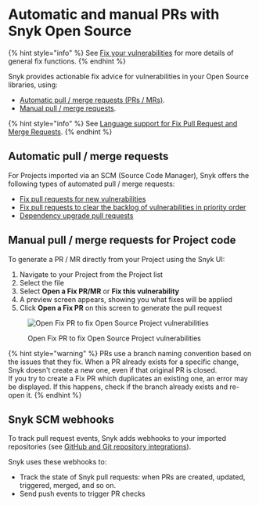 # Automatic and manual PRs with Snyk Open Source

{% hint style="info" %}
See [Fix your vulnerabilities](../../../scan-applications/snyk-open-source/manage-vulnerabilities/fix-your-vulnerabilities.md) for more details of general fix functions.
{% endhint %}

Snyk provides actionable fix advice for vulnerabilities in your Open Source libraries, using:

* [Automatic pull / merge requests (PRs / MRs)](./#automatic-pull-merge-requests).
* [Manual pull / merge requests](./#manual-pull-merge-requests-for-project-code).

{% hint style="info" %}
See [Language support for Fix Pull Request and Merge Requests](../../../scan-applications/snyk-open-source/manage-vulnerabilities/troubleshooting-open-source-vulnerability-fixing.md#languages-supporting-fix-pull-requests-or-merge-requests).
{% endhint %}

## **Automatic pull / merge requests**

For Projects imported via an SCM (Source Code Manager), Snyk offers the following types of automated pull / merge requests:

* [Fix pull requests for new vulnerabilities](fix-pull-requests-for-new-vulnerabilities.md)
* [Fix pull requests to clear the backlog of vulnerabilities in priority order](fix-pull-requests-for-known-vulnerabilities-backlog.md)
* [Dependency upgrade pull requests](upgrading-dependencies-with-automatic-prs.md)

## Manual pull / merge requests for Project code

To generate a PR / MR directly from your Project using the Snyk UI:

1. Navigate to your Project from the Project list
2. Select the file
3. Select **Open a Fix PR/MR** or **Fix this vulnerability**
4. A preview screen appears, showing you what fixes will be applied
5. Click **Open a Fix PR** on this screen to generate the pull request

<figure><img src="../../../.gitbook/assets/image18.png" alt="Open Fix PR to fix Open Source Project vulnerabilities"><figcaption><p>Open Fix PR to fix Open Source Project vulnerabilities</p></figcaption></figure>

{% hint style="warning" %}
PRs use a branch naming convention based on the issues that they fix. When a PR already exists for a specific change, Snyk doesn't create a new one, even if that original PR is closed.\
If you try to create a Fix PR which duplicates an existing one, an error may be displayed. If this happens, check if the branch already exists and re-open it.
{% endhint %}

## Snyk SCM webhooks

To track pull request events, Snyk adds webhooks to your imported repositories (see [GitHub and Git repository integrations](../../../integrations/git-repository-scm-integrations/)).

Snyk uses these webhooks to:

* Track the state of Snyk pull requests: when PRs are created, updated, triggered, merged, and so on.
* Send push events to trigger PR checks

